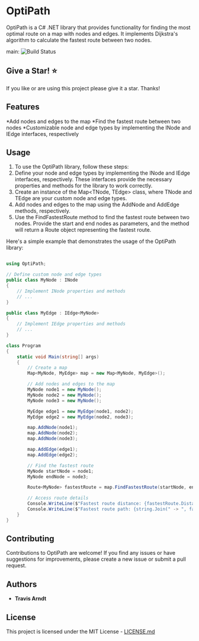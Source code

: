 # OptiPath
OptiPath is a C# .NET library that provides functionality for finding the most optimal route on a map with nodes and edges. It implements Dijkstra's algorithm to calculate the fastest route between two nodes.


main: ![Build Status](https://github.com/Tmarndt1/XReflect/workflows/.NET/badge.svg?branch=main)

## Give a Star! :star:

If you like or are using this project please give it a star. Thanks!

## Features
*Add nodes and edges to the map
*Find the fastest route between two nodes
*Customizable node and edge types by implementing the INode and IEdge<TNode> interfaces, respectively

<!-- ## Usage
To use XReflect in your project, follow these steps: -->

<!-- 1. Define your source and destination objects.
2. Configure the mapping rules using the XMapper fluent API.
3. Perform the object mapping using the Run method. -->

## Usage
1. To use the OptiPath library, follow these steps:
2. Define your node and edge types by implementing the INode and IEdge<TNode> interfaces, respectively. These interfaces provide the necessary properties and methods for the library to work correctly.
3. Create an instance of the Map<TNode, TEdge> class, where TNode and TEdge are your custom node and edge types.
4. Add nodes and edges to the map using the AddNode and AddEdge methods, respectively.
5. Use the FindFastestRoute method to find the fastest route between two nodes. Provide the start and end nodes as parameters, and the method will return a Route<TNode> object representing the fastest route.

Here's a simple example that demonstrates the usage of the OptiPath library:

```csharp

using OptiPath;

// Define custom node and edge types
public class MyNode : INode
{
    // Implement INode properties and methods
    // ...
}

public class MyEdge : IEdge<MyNode>
{
    // Implement IEdge properties and methods
    // ...
}

class Program
{
    static void Main(string[] args)
    {
        // Create a map
        Map<MyNode, MyEdge> map = new Map<MyNode, MyEdge>();

        // Add nodes and edges to the map
        MyNode node1 = new MyNode();
        MyNode node2 = new MyNode();
        MyNode node3 = new MyNode();

        MyEdge edge1 = new MyEdge(node1, node2);
        MyEdge edge2 = new MyEdge(node2, node3);

        map.AddNode(node1);
        map.AddNode(node2);
        map.AddNode(node3);

        map.AddEdge(edge1);
        map.AddEdge(edge2);

        // Find the fastest route
        MyNode startNode = node1;
        MyNode endNode = node3;

        Route<MyNode> fastestRoute = map.FindFastestRoute(startNode, endNode);

        // Access route details
        Console.WriteLine($"Fastest route distance: {fastestRoute.Distance}");
        Console.WriteLine($"Fastest route path: {string.Join(" -> ", fastestRoute.Path)}");
    }
}

```
## Contributing
Contributions to OptiPath are welcome! If you find any issues or have suggestions for improvements, please create a new issue or submit a pull request.

## Authors

- **Travis Arndt**

## License

This project is licensed under the MIT License - [LICENSE.md](LICENSE)
